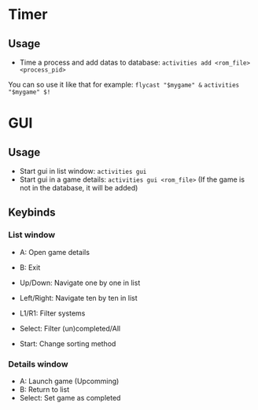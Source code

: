 
# Timer

## Usage
- Time a process and add datas to database:
  `activities add <rom_file> <process_pid>`

You can so use it like that for example:
`flycast "$mygame" &`
`activities "$mygame" $!`

# GUI

## Usage

- Start gui in list window: `activities gui`
- Start gui in a game details: `activities gui <rom_file>`
  (If the game is not in the database, it will be added)

## Keybinds

### List window

- A: Open game details
- B: Exit

- Up/Down: Navigate one by one in list
- Left/Right: Navigate ten by ten in list

- L1/R1: Filter systems
- Select: Filter (un)completed/All
- Start: Change sorting method

### Details window

- A: Launch game (Upcomming)
- B: Return to list
- Select: Set game as completed
